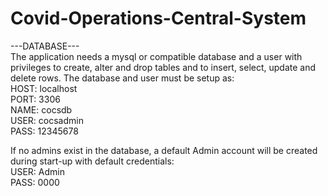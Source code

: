 # Covid-Operations-Central-System

---DATABASE---  
The application needs a mysql or compatible database and a user with privileges to create, alter and drop tables and to insert, select, update and delete rows.
The database and user must be setup as:  
HOST: localhost  
PORT: 3306  
NAME: cocsdb  
USER: cocsadmin  
PASS: 12345678  
  
If no admins exist in the database, a default Admin account will be created during start-up with default credentials:  
USER: Admin  
PASS: 0000  
